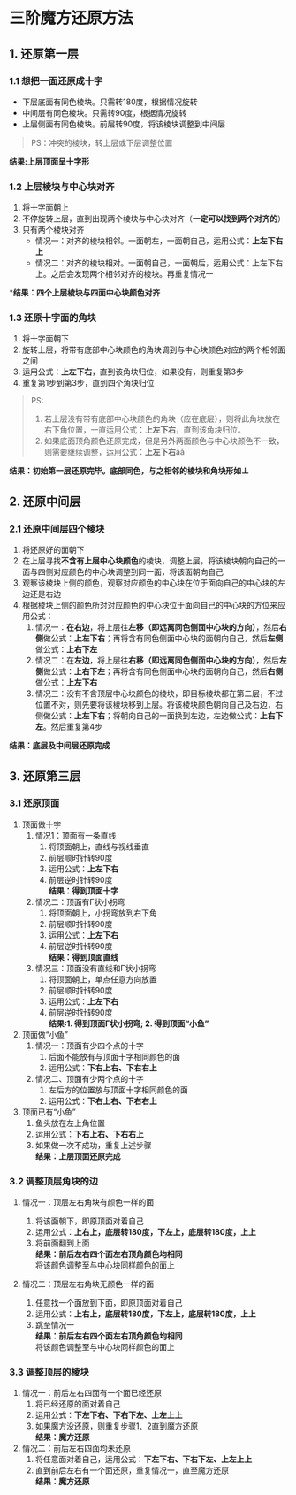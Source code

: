 # 三阶魔方还原方法
## 1. 还原第一层
### 1.1 想把一面还原成十字
- 下层底面有同色棱块。只需转180度，根据情况旋转     
- 中间层有同色棱块。只需转90度，根据情况旋转        
- 上层侧面有同色棱块。前层转90度，将该棱块调整到中间层      
> PS：冲突的棱块，转上层或下层调整位置

**结果:上层顶面呈十字形**
### 1.2 上层棱块与中心块对齐
1. 将十字面朝上
2. 不停旋转上层，直到出现两个棱块与中心块对齐（**一定可以找到两个对齐的**）
3. 只有两个棱块对齐 
    - 情况一：对齐的棱块相邻。一面朝左，一面朝自己，运用公式：**上左下右上**
    - 情况二：对齐的棱块相对。一面朝自己，一面朝后，运用公式：上左下右上。之后会发现两个相邻对齐的棱块。再重复情况一

***结果：四个上层棱块与四面中心块颜色对齐**

### 1.3 还原十字面的角块
1. 将十字面朝下
2. 旋转上层，将带有底部中心块颜色的角块调到与中心块颜色对应的两个相邻面之间
3. 运用公式：**上左下右**，直到该角块归位，如果没有，则重复第3步
4. 重复第1步到第3步，直到四个角块归位

> PS:   
> 1. 若上层没有带有底部中心块颜色的角块（应在底层），则将此角块放在右下角位置，一直运用公式：**上左下右**，直到该角块归位。
> 2. 如果底面顶角颜色还原完成，但是另外两面颜色与中心块颜色不一致，则需要继续调整，运用公式：**上左下右**åå


**结果：初始第一层还原完毕。底部同色，与之相邻的棱块和角块形如⊥**

## 2. 还原中间层
### 2.1 还原中间层四个棱块
1. 将还原好的面朝下
2. 在上层寻找**不含有上层中心块颜色**的棱块，调整上层，将该棱块朝向自己的一面与四侧对应颜色的中心块调整到同一面，将该面朝向自己
3. 观察该棱块上侧的颜色，观察对应颜色的中心块在位于面向自己的中心块的左边还是右边
4. 根据棱块上侧的颜色所对对应颜色的中心块位于面向自己的中心块的方位来应用公式：
    1. 情况一：**在右边**，将上层往**左移（即远离同色侧面中心块的方向）**，然后**右侧**做公式：**上左下右**；再将含有同色侧面中心块的面朝向自己，然后**左侧**做公式：**上右下左**
    2. 情况二：在**左边**，将上层往**右移（即远离同色侧面中心块的方向）**，然后**左侧**做公式：**上右下左**；再将含有同色侧面中心块的面朝向自己，然后**右侧**做公式：**上左下右**
    3. 情况三：没有不含顶层中心块颜色的棱块，即目标棱块都在第二层，不过位置不对，则先要将该棱块移到上层。将该棱块颜色朝向自己及右边，右侧做公式：**上左下右**；将朝向自己的一面换到左边，左边做公式：**上右下左**。然后重复第4步

**结果：底层及中间层还原完成**

## 3. 还原第三层
### 3.1 还原顶面
1. 顶面做十字
    1. 情况1：顶面有一条直线
        1. 将顶面朝上，直线与视线垂直
        2. 前层顺时针转90度
        3. 运用公式：**上左下右**
        4. 前层逆时针转90度     
        **结果：得到顶面十字**
    2. 情况二：顶面有Γ状小拐弯
        1. 将顶面朝上，小拐弯放到右下角
        2. 前层顺时针转90度
        3. 运用公式：**上左下右**
        4. 前层逆时针转90度     
        **结果：得到顶面直线**
    3. 情况三：顶面没有直线和Γ状小拐弯
        1. 将顶面朝上，单点任意方向放置
        2. 前层顺时针转90度
        3. 运用公式：**上左下右**
        4. 前层逆时针转90度     
        **结果:1. 得到顶面Γ状小拐弯; 2. 得到顶面“小鱼”**
2. 顶面做“小鱼”
    1. 情况一：顶面有少四个点的十字
        1. 后面不能放有与顶面十字相同颜色的面
        2. 运用公式：**下右上右、下右右上**
    2. 情况二、顶面有少两个点的十字
        1. 左后方的位置放与顶面十字相同颜色的面
        2. 运用公式：**下右上右、下右右上**
3. 顶面已有“小鱼”
    1. 鱼头放在左上角位置
    2. 运用公式：**下右上右、下右右上**
    3. 如果做一次不成功，重复上述步骤       
**结果：上层顶面还原完成**

### 3.2 调整顶层角块的边

1. 情况一：顶层左右角块有颜色一样的面
    1. 将该面朝下，即原顶面对着自己
    2. 运用公式：**上右上，底层转180度，下左上，底层转180度，上上**
    3. 将前面翻到上面           
    **结果：前后左右四个面左右顶角颜色均相同**      
    将该颜色调整至与中心块同样颜色的面上

2. 情况二：顶层左右角块无颜色一样的面
    1. 任意找一个面放到下面，即原顶面对着自己
    2. 运用公式：**上右上，底层转180度，下左上，底层转180度，上上**
    3. 跳至情况一       
    **结果：前后左右四个面左右顶角颜色均相同**      
    将该颜色调整至与中心块同样颜色的面上

### 3.3 调整顶层的棱块
1. 情况一：前后左右四面有一个面已经还原
    1. 将已经还原的面对着自己
    2. 运用公式：**下左下右、下右下左、上左上上**
    3. 如果魔方没还原，则重复步骤1、2直到魔方还原       
    **结果：魔方还原**
2. 情况二：前后左右四面均未还原
    1. 将任意面对着自己，运用公式：**下左下右、下右下左、上左上上**
    2. 直到前后左右有一个面还原，重复情况一，直至魔方还原       
    **结果：魔方还原**


